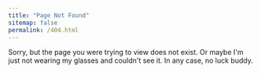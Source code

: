 ```yaml
---
title: "Page Not Found"
sitemap: false
permalink: /404.html
---
```


Sorry, but the page you were trying to view does not exist. Or maybe I'm just not wearing my glasses and couldn't see it. In any case, no luck buddy.
